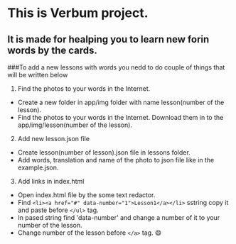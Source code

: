 # This is Verbum project.
## It is made for healping you to learn new forin words by the cards.
###To add a new lessons with words you nedd to do couple of things that will be written below


1. Find the photos to your words in the Internet.
- Create a new folder in app/img folder with name lesson(number of the lesson).
- Find the photos to your words in the Internet. Download them in to the app/img/lesson(number of the lesson).
2. Add new lesson.json file
- Create lesson(number of lesson).json file in lessons folder.
- Add words, translation and name of the photo to json file like in the example.json.
3. Add links in index.html
- Open index.html file by the some text redactor.
- Find `<li><a href="#" data-number="1">Lesson1</a></li>` sstring copy it and paste before `</ul>` tag.
- In pased string find 'data-number' and change a number of it to your number of the lesson.
- Change number of the lesson before `</a>` tag.
:smile: